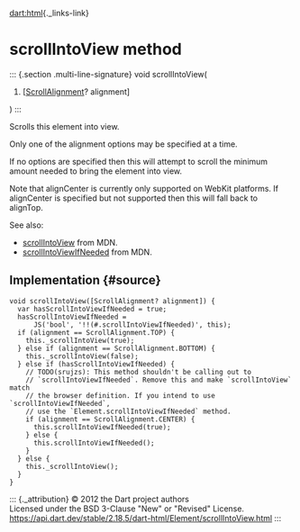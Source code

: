 [dart:html](../../dart-html/dart-html-library){._links-link}

scrollIntoView method
=====================

::: {.section .multi-line-signature}
void scrollIntoView(

1.  \[[ScrollAlignment](../scrollalignment-class)? alignment\]

)
:::

Scrolls this element into view.

Only one of the alignment options may be specified at a time.

If no options are specified then this will attempt to scroll the minimum
amount needed to bring the element into view.

Note that alignCenter is currently only supported on WebKit platforms.
If alignCenter is specified but not supported then this will fall back
to alignTop.

See also:

-   [scrollIntoView](https://developer.mozilla.org/en-US/docs/Web/API/Element/scrollIntoView)
    from MDN.
-   [scrollIntoViewIfNeeded](https://developer.mozilla.org/en-US/docs/Web/API/Element/scrollIntoViewIfNeeded)
    from MDN.

Implementation {#source}
--------------

``` {.language-dart data-language="dart"}
void scrollIntoView([ScrollAlignment? alignment]) {
  var hasScrollIntoViewIfNeeded = true;
  hasScrollIntoViewIfNeeded =
      JS('bool', '!!(#.scrollIntoViewIfNeeded)', this);
  if (alignment == ScrollAlignment.TOP) {
    this._scrollIntoView(true);
  } else if (alignment == ScrollAlignment.BOTTOM) {
    this._scrollIntoView(false);
  } else if (hasScrollIntoViewIfNeeded) {
    // TODO(srujzs): This method shouldn't be calling out to
    // `scrollIntoViewIfNeeded`. Remove this and make `scrollIntoView` match
    // the browser definition. If you intend to use `scrollIntoViewIfNeeded`,
    // use the `Element.scrollIntoViewIfNeeded` method.
    if (alignment == ScrollAlignment.CENTER) {
      this.scrollIntoViewIfNeeded(true);
    } else {
      this.scrollIntoViewIfNeeded();
    }
  } else {
    this._scrollIntoView();
  }
}
```

::: {._attribution}
© 2012 the Dart project authors\
Licensed under the BSD 3-Clause \"New\" or \"Revised\" License.\
<https://api.dart.dev/stable/2.18.5/dart-html/Element/scrollIntoView.html>
:::
